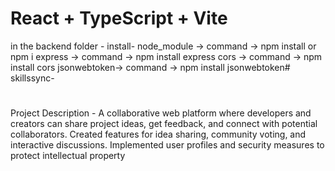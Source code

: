 # React + TypeScript + Vite
 in the backend folder - 
    install-
        node_module -> command -> npm install or npm i
        express     -> command -> npm install express
        cors        -> command -> npm install cors
        jsonwebtoken-> command -> npm install jsonwebtoken# skillssync-
# 
Project Description -
A collaborative web platform where developers and creators can share project ideas, get feedback, and connect with
potential collaborators. Created features for idea sharing, community voting, and interactive discussions. Implemented
user profiles and security measures to protect intellectual property